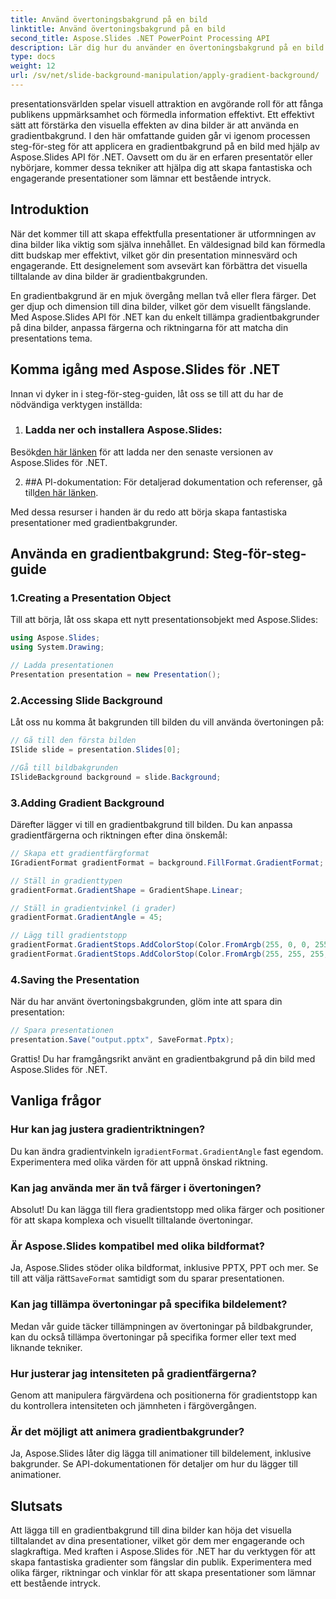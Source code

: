 ```yaml
---
title: Använd övertoningsbakgrund på en bild
linktitle: Använd övertoningsbakgrund på en bild
second_title: Aspose.Slides .NET PowerPoint Processing API
description: Lär dig hur du använder en övertoningsbakgrund på en bild med Aspose.Slides för .NET. Förbättra dina presentationer med visuellt tilltalande design.
type: docs
weight: 12
url: /sv/net/slide-background-manipulation/apply-gradient-background/
---
```


presentationsvärlden spelar visuell attraktion en avgörande roll för att fånga publikens uppmärksamhet och förmedla information effektivt. Ett effektivt sätt att förstärka den visuella effekten av dina bilder är att använda en gradientbakgrund. I den här omfattande guiden går vi igenom processen steg-för-steg för att applicera en gradientbakgrund på en bild med hjälp av Aspose.Slides API för .NET. Oavsett om du är en erfaren presentatör eller nybörjare, kommer dessa tekniker att hjälpa dig att skapa fantastiska och engagerande presentationer som lämnar ett bestående intryck.

## Introduktion

När det kommer till att skapa effektfulla presentationer är utformningen av dina bilder lika viktig som själva innehållet. En väldesignad bild kan förmedla ditt budskap mer effektivt, vilket gör din presentation minnesvärd och engagerande. Ett designelement som avsevärt kan förbättra det visuella tilltalande av dina bilder är gradientbakgrunden.

En gradientbakgrund är en mjuk övergång mellan två eller flera färger. Det ger djup och dimension till dina bilder, vilket gör dem visuellt fängslande. Med Aspose.Slides API för .NET kan du enkelt tillämpa gradientbakgrunder på dina bilder, anpassa färgerna och riktningarna för att matcha din presentations tema.

## Komma igång med Aspose.Slides för .NET

Innan vi dyker in i steg-för-steg-guiden, låt oss se till att du har de nödvändiga verktygen inställda:

1. ### Ladda ner och installera Aspose.Slides:
  Besök[den här länken](https://releases.aspose.com/slides/net/) för att ladda ner den senaste versionen av Aspose.Slides för .NET.

2. ##A PI-dokumentation:
	 För detaljerad dokumentation och referenser, gå till[den här länken](https://reference.aspose.com/slides/net/).

Med dessa resurser i handen är du redo att börja skapa fantastiska presentationer med gradientbakgrunder.

## Använda en gradientbakgrund: Steg-för-steg-guide

###  1.**Creating a Presentation Object**

Till att börja, låt oss skapa ett nytt presentationsobjekt med Aspose.Slides:

```csharp
using Aspose.Slides;
using System.Drawing;

// Ladda presentationen
Presentation presentation = new Presentation();
```

###  2.**Accessing Slide Background**

Låt oss nu komma åt bakgrunden till bilden du vill använda övertoningen på:

```csharp
// Gå till den första bilden
ISlide slide = presentation.Slides[0];

//Gå till bildbakgrunden
ISlideBackground background = slide.Background;
```

###  3.**Adding Gradient Background**

Därefter lägger vi till en gradientbakgrund till bilden. Du kan anpassa gradientfärgerna och riktningen efter dina önskemål:

```csharp
// Skapa ett gradientfärgformat
IGradientFormat gradientFormat = background.FillFormat.GradientFormat;

// Ställ in gradienttypen
gradientFormat.GradientShape = GradientShape.Linear;

// Ställ in gradientvinkel (i grader)
gradientFormat.GradientAngle = 45;

// Lägg till gradientstopp
gradientFormat.GradientStops.AddColorStop(Color.FromArgb(255, 0, 0, 255), 0); // Blå
gradientFormat.GradientStops.AddColorStop(Color.FromArgb(255, 255, 255, 0), 1); // Gul
```

###  4.**Saving the Presentation**

När du har använt övertoningsbakgrunden, glöm inte att spara din presentation:

```csharp
// Spara presentationen
presentation.Save("output.pptx", SaveFormat.Pptx);
```

Grattis! Du har framgångsrikt använt en gradientbakgrund på din bild med Aspose.Slides för .NET.

## Vanliga frågor

### Hur kan jag justera gradientriktningen?

 Du kan ändra gradientvinkeln i`gradientFormat.GradientAngle` fast egendom. Experimentera med olika värden för att uppnå önskad riktning.

### Kan jag använda mer än två färger i övertoningen?

Absolut! Du kan lägga till flera gradientstopp med olika färger och positioner för att skapa komplexa och visuellt tilltalande övertoningar.

### Är Aspose.Slides kompatibel med olika bildformat?

Ja, Aspose.Slides stöder olika bildformat, inklusive PPTX, PPT och mer. Se till att välja rätt`SaveFormat` samtidigt som du sparar presentationen.

### Kan jag tillämpa övertoningar på specifika bildelement?

Medan vår guide täcker tillämpningen av övertoningar på bildbakgrunder, kan du också tillämpa övertoningar på specifika former eller text med liknande tekniker.

### Hur justerar jag intensiteten på gradientfärgerna?

Genom att manipulera färgvärdena och positionerna för gradientstopp kan du kontrollera intensiteten och jämnheten i färgövergången.

### Är det möjligt att animera gradientbakgrunder?

Ja, Aspose.Slides låter dig lägga till animationer till bildelement, inklusive bakgrunder. Se API-dokumentationen för detaljer om hur du lägger till animationer.

## Slutsats

Att lägga till en gradientbakgrund till dina bilder kan höja det visuella tilltalandet av dina presentationer, vilket gör dem mer engagerande och slagkraftiga. Med kraften i Aspose.Slides för .NET har du verktygen för att skapa fantastiska gradienter som fängslar din publik. Experimentera med olika färger, riktningar och vinklar för att skapa presentationer som lämnar ett bestående intryck.